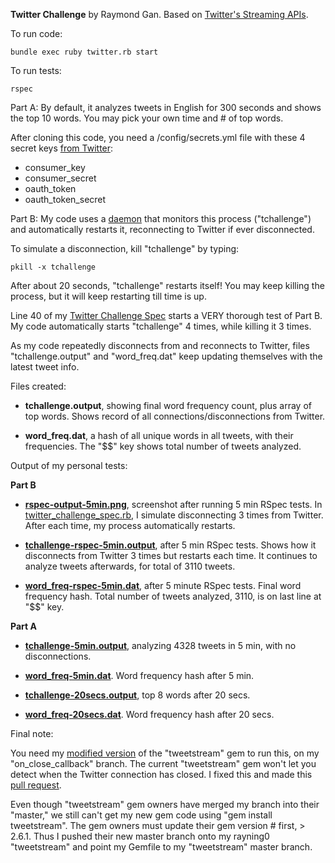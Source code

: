 __Twitter Challenge__ by Raymond Gan. Based on [Twitter's Streaming APIs](https://dev.twitter.com/streaming/overview).

To run code:

`bundle exec ruby twitter.rb start`

To run tests:

`rspec`

Part A: By default, it analyzes tweets in English for 300 seconds and shows the top 10 words. You may pick your own time and # of top words.

After cloning this code, you need a /config/secrets.yml file with these 4 secret keys [from Twitter](https://apps.twitter.com/):

- consumer_key
- consumer_secret
- oauth_token
- oauth_token_secret

Part B: My code uses a [daemon](https://github.com/thuehlinger/daemons) that monitors this process ("tchallenge") and automatically restarts it, reconnecting to Twitter if ever disconnected.

To simulate a disconnection, kill "tchallenge" by typing:

`pkill -x tchallenge`

After about 20 seconds, "tchallenge" restarts itself! You may keep killing the process, but it will keep restarting till time is up.

Line 40 of my [Twitter Challenge Spec](https://github.com/rayning0/twitter-stream/blob/master/spec/twitter_challenge_spec.rb) starts a VERY thorough test of Part B. My code automatically starts "tchallenge" 4 times, while killing it 3 times.

As my code repeatedly disconnects from and reconnects to Twitter, files "tchallenge.output" and "word_freq.dat" keep updating themselves with the latest tweet info.

Files created:

- __tchallenge.output__, showing final word frequency count, plus array of top words. Shows record of all connections/disconnections from Twitter.

- __word_freq.dat__, a hash of all unique words in all tweets, with their frequencies. The "$$" key shows total number of tweets analyzed.

Output of my personal tests:

__Part B__

- [__rspec-output-5min.png__](https://github.com/rayning0/twitter-stream/blob/master/rspec-output-5min.png), screenshot after running 5 min RSpec tests. In [twitter_challenge_spec.rb](https://github.com/rayning0/twitter-stream/blob/master/spec/twitter_challenge_spec.rb), I simulate disconnecting 3 times from Twitter. After each time, my process automatically restarts.

- [__tchallenge-rspec-5min.output__](https://github.com/rayning0/twitter-stream/blob/master/tchallenge-rspec-5min.output), after 5 min RSpec tests. Shows how it disconnects from Twitter 3 times but restarts each time. It continues to analyze tweets afterwards, for total of 3110 tweets.

- [__word_freq-rspec-5min.dat__](https://github.com/rayning0/twitter-stream/blob/master/word_freq-rspec-5min.dat), after 5 minute RSpec tests. Final word frequency hash. Total number of tweets analyzed, 3110, is on last line at "$$" key.

__Part A__

- [__tchallenge-5min.output__](https://github.com/rayning0/twitter-stream/blob/master/tchallenge-5min.output), analyzing 4328 tweets in 5 min, with no disconnections.

- [__word_freq-5min.dat__](https://github.com/rayning0/twitter-stream/blob/master/word_freq-5min.dat). Word frequency hash after 5 min.

- [__tchallenge-20secs.output__](https://github.com/rayning0/twitter-stream/blob/master/tchallenge-20secs.output), top 8 words after 20 secs.

- [__word_freq-20secs.dat__](https://github.com/rayning0/twitter-stream/blob/master/word_freq-20secs.dat). Word frequency hash after 20 secs.

Final note:

You need my [modified version](https://github.com/rayning0/tweetstream) of the "tweetstream" gem to run this, on my "on_close_callback" branch. The current "tweetstream" gem won't let you detect when the Twitter connection has closed. I fixed this and made this [pull request](https://github.com/tweetstream/tweetstream/pull/180).

Even though "tweetstream" gem owners have merged my branch into their "master," we still can't get my new gem code using "gem install tweetstream". The gem owners must update their gem version # first, > 2.6.1. Thus I pushed their new master branch onto my rayning0 "tweetstream" and point my Gemfile to my "tweetstream" master branch.
